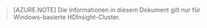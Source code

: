 > [AZURE.NOTE] Die Informationen in diesem Dokument gilt nur für Windows-basierte HDInsight-Cluster.